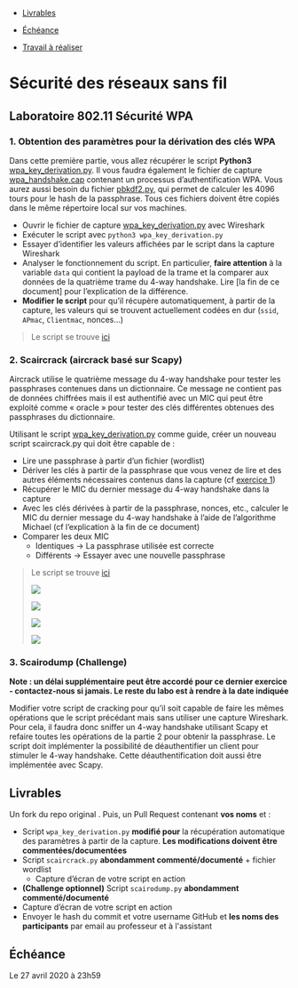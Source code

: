 - [Livrables](https://github.com/arubinst/HEIGVD-SWI-Labo3-WPA#livrables)

- [Échéance](https://github.com/arubinst/HEIGVD-SWI-Labo3-WPA#échéance)

- [Travail à réaliser](https://github.com/arubinst/HEIGVD-SWI-Labo3-WPA#travail-à-réaliser)

# Sécurité des réseaux sans fil

## Laboratoire 802.11 Sécurité WPA

### 1. Obtention des paramètres pour la dérivation des clés WPA  

Dans cette première partie, vous allez récupérer le script **Python3** [wpa_key_derivation.py](https://github.com/arubinst/HEIGVD-SWI-Labo3-WPA/blob/master/files/). Il vous faudra également le fichier de capture [wpa_handshake.cap](https://github.com/arubinst/HEIGVD-SWI-Labo3-WPA/blob/master/files/) contenant un processus d’authentification WPA. Vous aurez aussi besoin du fichier [pbkdf2.py](https://github.com/arubinst/HEIGVD-SWI-Labo3-WPA/blob/master/files/), qui permet de calculer les 4096 tours pour le hash de la passphrase. Tous ces fichiers doivent être copiés dans le même répertoire local sur vos machines.

- Ouvrir le fichier de capture [wpa_key_derivation.py](https://github.com/arubinst/HEIGVD-SWI-Labo3-WPA/blob/master/files/) avec Wireshark
- Exécuter le script avec ```python3 wpa_key_derivation.py```
- Essayer d’identifier les valeurs affichées par le script dans la capture Wireshark
- Analyser le fonctionnement du script. En particulier, __faire attention__ à la variable ```data``` qui contient la payload de la trame et la comparer aux données de la quatrième trame du 4-way handshake. Lire [la fin de ce document] pour l’explication de la différence.
- __Modifier le script__ pour qu’il récupère automatiquement, à partir de la capture, les valeurs qui se trouvent actuellement codées en dur (```ssid```, ```APmac```, ```Clientmac```, nonces…) 

> Le script se trouve [ici](.files/wpa_key_derivation.py) 


### 2. Scaircrack (aircrack basé sur Scapy)

Aircrack utilise le quatrième message du 4-way handshake pour tester les passphrases contenues dans un dictionnaire. Ce message ne contient pas de données chiffrées mais il est authentifié avec un MIC qui peut être exploité comme « oracle » pour tester des clés différentes obtenues des passphrases du dictionnaire.


Utilisant le script [wpa_key_derivation.py](https://github.com/arubinst/HEIGVD-SWI-Labo3-WPA/blob/master/files/) comme guide, créer un nouveau script scaircrack.py qui doit être capable de :

- Lire une passphrase à partir d’un fichier (wordlist)
- Dériver les clés à partir de la passphrase que vous venez de lire et des autres éléments nécessaires contenus dans la capture (cf [exercice 1](https://github.com/arubinst/HEIGVD-SWI-Labo3-WPA#1-obtention-des-paramètres-pour-la-dérivation-des-clés-wpa))
- Récupérer le MIC du dernier message du 4-way handshake dans la capture
- Avec les clés dérivées à partir de la passphrase, nonces, etc., calculer le MIC du dernier message du 4-way handshake à l’aide de l’algorithme Michael (cf l’explication à la fin de ce document)
- Comparer les deux MIC
   - Identiques &rarr; La passphrase utilisée est correcte
   - Différents &rarr; Essayer avec une nouvelle passphrase

> Le script se trouve [ici](./files/scaircrack.py)
>
> ![](./files/2_1.png)
>
> ![](./files/2_2.png)
>
> ![](./files/2_3.png)
>
> ![](./files/2_4.png)


### 3. Scairodump (Challenge)

**Note : un délai supplémentaire peut être accordé pour ce dernier exercice - contactez-nous si jamais. Le reste du labo est à rendre à la date indiquée**

Modifier votre script de cracking pour qu’il soit capable de faire les mêmes opérations que le script précédant mais sans utiliser une capture Wireshark. Pour cela, il faudra donc sniffer un 4-way handshake utilisant Scapy et refaire toutes les opérations de la partie 2 pour obtenir la passphrase. Le script doit implémenter la possibilité de déauthentifier un client pour stimuler le 4-way handshake. Cette déauthentification doit aussi être implémentée avec Scapy.



## Livrables

Un fork du repo original . Puis, un Pull Request contenant **vos noms** et :

- Script ```wpa_key_derivation.py``` **modifié pour** la récupération automatique des paramètres à partir de la capture. **Les modifications doivent être commentées/documentées**
- Script ```scaircrack.py``` **abondamment commenté/documenté** + fichier wordlist
   - Capture d’écran de votre script en action
-	**(Challenge optionnel)** Script ```scairodump.py``` **abondamment commenté/documenté** 
   - Capture d’écran de votre script en action
-	Envoyer le hash du commit et votre username GitHub et **les noms des participants** par email au professeur et à l'assistant


## Échéance

Le 27 avril 2020 à 23h59
